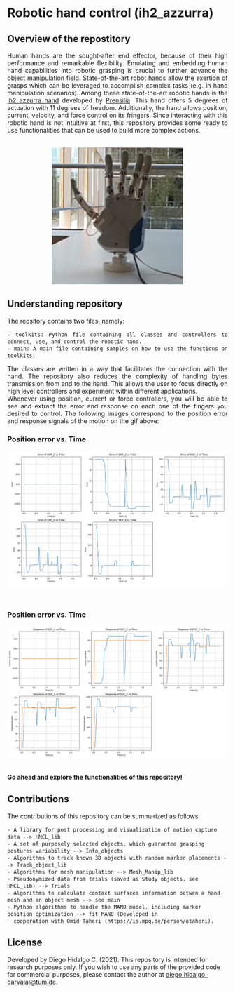 # Robotic hand control (ih2_azzurra)

## Overview of the repostitory
<div align="justify">
Human hands are the sought-after end effector, because of their high performance and remarkable flexibility. Emulating and embedding human hand capabilities into robotic grasping is crucial to further advance the object manipulation field. State-of-the-art robot hands allow the exertion of grasps which can be leveraged to accomplish complex tasks (e.g. in hand manipulation scenarios). Among these state-of-the-art robotic hands is the <a href="https://www.prensilia.com/ih2-azzurra-hand/">ih2 azzurra hand</a> developed by <a href="https://www.prensilia.com/">Prensilia</a>. This hand offers 5 degrees of actuation with 11 degrees of freedom. Additionally, the hand allows position, current, velocity, and force control on its fringers. Since interacting with this robotic hand is not intuitive at first, this repository provides some ready to use functionalities that can be used to build more complex actions.   
<br />
<br /> 
<p align="center">
   <img src="/Visualizations/gif_azzurra.gif" width="300" />
</p>
   
## Understanding repository

The reository contains two files, namely:
```
- toolkits: Python file containing all classes and controllers to connect, use, and control the robotic hand.
- main: A main file containing samples on how to use the functions on toolkits.
```
The classes are written in a way that facilitates the connection with the hand. The repository also reduces the complexity of handling bytes transmission from and to the hand. This allows the user to focus directly on high level controllers and experiment within different applications.
<br />
Whenever using position, current or force controllers, you will be able to see and extract the error and response on each one of the fingers you desired to control. The following images correspond to the position error and response signals of the motion on the gif above:
<br />


### Position error vs. Time
<p align="center">
   <img src="/Visualizations/Error_response.png" width="750" />
</p>
<br />


### Position error vs. Time
<p align="center">
   <img src="/Visualizations/Response_response.png" width="750" />
</p>

<br />
<strong>Go ahead and explore the functionalities of this repository!</strong>
<br />

</div>

## Contributions

The contributions of this repository can be summarized as follows:

```
- A library for post processing and visualization of motion capture data --> HMCL_lib
- A set of purposely selected objects, which guarantee grasping postures variability --> Info_objects
- Algorithms to track known 3D objects with random marker placements --> Track_object_lib
- Algorithms for mesh manipulation --> Mesh_Manip_lib
- Pseudonymized data from trials (saved as Study objects, see HMCL_lib) --> Trials
- Algorithms to calculate contact surfaces information betwen a hand mesh and an object mesh --> see main
- Python algorithms to handle the MANO model, including marker position optimization --> fit_MANO (Developed in 
  cooperation with Omid Taheri (https://is.mpg.de/person/otaheri).
```

## License

Developed by Diego Hidalgo C. (2021). This repository is intended for research purposes only. If you wish to use any parts of the provided code for commercial purposes, please contact the author at diego.hidalgo-carvajal@tum.de.
